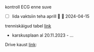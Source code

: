
kontroll ECG enne suve
- [ ] Iida vaktsiin teha aprill 🔼 📅 2024-04-15 

trenniskäigud tabel [link](https://docs.google.com/spreadsheets/d/1HZf4cDL4716lkkL-UVDJTMvBe2NElg1nX3z8Emo_ZVQ/edit?usp=sharing)
- karskusplaan al 20.11.2023 - ...

Drive kaust [link](https://drive.google.com/drive/folders/12mytIbwScsFgjtR2tFgdV3VrJHsqvVOU):